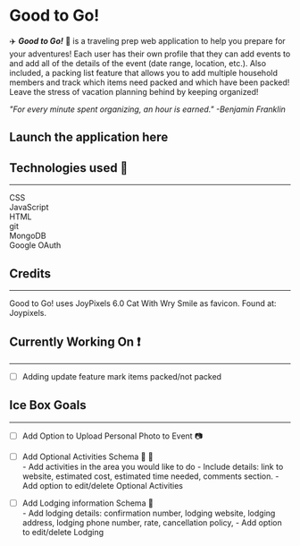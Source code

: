 <h1>Good to Go!</h1>



:airplane:  ***Good to Go!***  :car: is a traveling prep web application to help you prepare for your adventures! Each user has their own profile that they can add events to and add all of the details of the event (date range, location, etc.). Also included, a packing list feature that allows you to add multiple household members and track which items need packed and which have been packed! Leave the stress of vacation planning behind by keeping organized!  

*"For every minute spent organizing, an hour is earned." -Benjamin Franklin*  

 ## Launch the application here

## Technologies used :floppy_disk: 
---
CSS  
JavaScript  
HTML  
git  
MongoDB  
Google OAuth  

## Credits  
---
Good to Go! uses JoyPixels 6.0 Cat With Wry Smile as favicon. Found at: Joypixels.  

## Currently Working On :exclamation:  
---
- [ ] Adding update feature mark items packed/not packed  

## Ice Box Goals 
---
- [ ] Add Option to Upload Personal Photo to Event :camera:

- [ ] Add Optional Activities Schema :circus_tent:  :ferris_wheel:  
      - Add activities in the area you would like to do
        - Include details: link to website, estimated cost, estimated time needed,    comments section.
      - Add option to edit/delete Optional Activities

- [ ] Add Lodging information Schema :hotel:  
      - Add lodging details: confirmation number, lodging website, lodging address, lodging phone number, rate, cancellation policy,
      - Add option to edit/delete Lodging